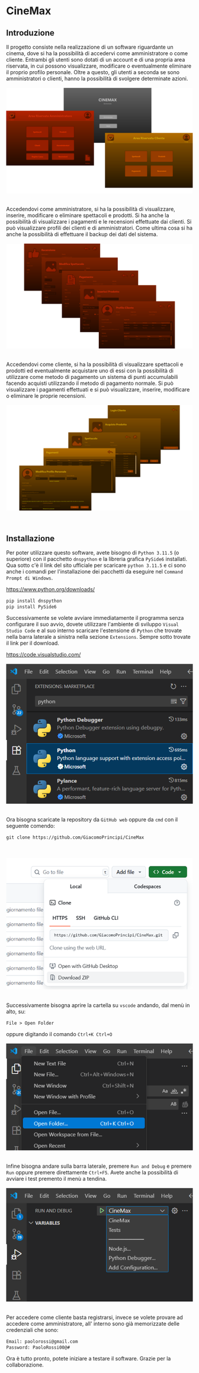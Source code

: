 # CineMax

## Introduzione

Il progetto consiste nella realizzazione di un software riguardante un cinema, dove si ha la possibilità di accedervi come amministratore o come cliente. Entrambi gli utenti sono dotati di un account e di una propria area riservata, in cui possono visualizzare, modificare o eventualmente eliminare il proprio profilo personale. Oltre a questo, gli utenti a seconda se sono amministratori o clienti, hanno la possibilità di svolgere determinate azioni.
<br><br><img src="Altro/Screenshot/Showcase1.png" alt="Showcase1.png" style="display: block; margin: auto;"><br><br>
Accedendovi come amministratore, si ha la possibilità di visualizzare, inserire, modificare o eliminare spettacoli e prodotti. Si ha anche la possibilità di visualizzare i pagamenti e le recensioni effettuate dai clienti. Si può visualizzare profili dei clienti e di amministratori. Come ultima cosa si ha anche la possibilità di effettuare il backup dei dati del sistema.
<br><br><img src="Altro/Screenshot/Showcase2.png" alt="Showcase2.png" style="display: block; margin: auto;"><br><br>
Accedendovi come cliente, si ha la possibilità di visualizzare spettacoli e prodotti ed eventualmente acquistare uno di essi con la possibilità di utilizzare come metodo di pagamento un sistema di punti accumulabili facendo acquisti utilizzando il metodo di pagamento normale. Si può visualizzare i pagamenti effettuati e si può visualizzare, inserire, modificare o eliminare le proprie recensioni.
<br><br><img src="Altro/Screenshot/Showcase3.png" alt="Showcase3.png" style="display: block; margin: auto;"><br><br>
## Installazione

Per poter utilizzare questo software, avete bisogno di `Python 3.11.5` (o superiore) con il pacchetto `dnspython` e la libreria grafica `PySide6` installati.
Qua sotto c'è il link del sito ufficiale per scaricare `python 3.11.5` e ci sono anche i comandi per l'installazione dei pacchetti da eseguire nel `Command Prompt di Windows`.

https://www.python.org/downloads/

```
pip install dnspython
pip install PySide6
```
Successivamente se volete avviare immediatamente il programma senza configurare il suo avvio, dovete utilizzare l'ambiente di sviluppo `Visual Studio Code` e al suo interno scaricare l'estensione di `Python` che trovate nella barra laterale a sinistra nella sezione `Extensions`. Sempre sotto trovate il link per il download.

https://code.visualstudio.com/
<br><br><img src="Altro/Screenshot/Tutorial1.png" alt="Tutorial1.png" style="display: block; margin: auto;"><br><br>
Ora bisogna scaricate la repository da `GitHub web` oppure da `cmd` con il seguente comendo:

```
git clone https://github.com/GiacomoPrincipi/CineMax
```
<br><br><img src="Altro/Screenshot/Tutorial2.png" alt="Tutorial2.png" style="display: block; margin: auto;"><br><br>
Successivamente bisogna aprire la cartella su `vscode` andando, dal menù in alto, su:
```
File > Open Folder
```
oppure digitando il comando `Ctrl+K Ctrl+O`
<br><br><img src="Altro/Screenshot/Tutorial3.png" alt="Tutorial3.png" style="display: block; margin: auto;"><br><br>
 Infine bisogna andare sulla barra laterale, premere `Run and Debug` e premere `Run` oppure premere direttamente `Ctrl+F5`. Avete anche la possibilità di avviare i test premento il menù a tendina.
 <br><br><img src="Altro/Screenshot/Tutorial4.png" alt="Tutorial4.png" style="display: block; margin: auto;"><br><br>
 Per accedere come cliente basta registrarsi, invece se volete provare ad accedere come amministratore, all' interno sono già memorizzate delle credenziali che sono:
 ```
 Email: paolorossi@gmail.com
 Password: PaoloRossi00@#
 ```
 Ora è tutto pronto, potete iniziare a testare il software. Grazie per la collaborazione.